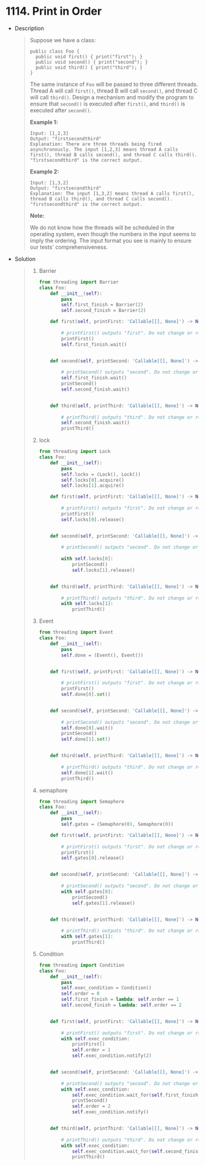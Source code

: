 # 1114. Print in Order

- Description

  > Suppose we have a class:
  >
  > ```
  > public class Foo {
  >   public void first() { print("first"); }
  >   public void second() { print("second"); }
  >   public void third() { print("third"); }
  > }
  > ```
  >
  > The same instance of `Foo` will be passed to three different threads. Thread A will call `first()`, thread B will call `second()`, and thread C will call `third()`. Design a mechanism and modify the program to ensure that `second()` is executed after `first()`, and `third()` is executed after `second()`.
  >
  >  
  >
  > **Example 1:**
  >
  > ```
  > Input: [1,2,3]
  > Output: "firstsecondthird"
  > Explanation: There are three threads being fired asynchronously. The input [1,2,3] means thread A calls first(), thread B calls second(), and thread C calls third(). "firstsecondthird" is the correct output.
  > ```
  >
  > **Example 2:**
  >
  > ```
  > Input: [1,3,2]
  > Output: "firstsecondthird"
  > Explanation: The input [1,3,2] means thread A calls first(), thread B calls third(), and thread C calls second(). "firstsecondthird" is the correct output.
  > ```
  >
  >  
  >
  > **Note:**
  >
  > We do not know how the threads will be scheduled in the operating system, even though the numbers in the input seems to imply the ordering. The input format you see is mainly to ensure our tests' comprehensiveness.

- Solution

  > 1. Barrier
  >
  >    ```python
  >    from threading import Barrier
  >    class Foo:
  >        def __init__(self):
  >            pass
  >            self.first_finish = Barrier(2)
  >            self.second_finish = Barrier(2)
  >    
  >        def first(self, printFirst: 'Callable[[], None]') -> None:
  >            
  >            # printFirst() outputs "first". Do not change or remove this line.
  >            printFirst()
  >            self.first_finish.wait()
  >    
  >    
  >        def second(self, printSecond: 'Callable[[], None]') -> None:
  >            
  >            # printSecond() outputs "second". Do not change or remove this line.
  >            self.first_finish.wait()
  >            printSecond()
  >            self.second_finish.wait()
  >    
  >    
  >        def third(self, printThird: 'Callable[[], None]') -> None:
  >            
  >            # printThird() outputs "third". Do not change or remove this line.
  >            self.second_finish.wait()
  >            printThird()
  >    ```
  >
  > 2. lock
  >
  >    ```python
  >    from threading import Lock
  >    class Foo:
  >        def __init__(self):
  >            pass
  >            self.locks = (Lock(), Lock())
  >            self.locks[0].acquire()
  >            self.locks[1].acquire()
  >    
  >        def first(self, printFirst: 'Callable[[], None]') -> None:
  >            
  >            # printFirst() outputs "first". Do not change or remove this line.
  >            printFirst()
  >            self.locks[0].release()
  >    
  >    
  >        def second(self, printSecond: 'Callable[[], None]') -> None:
  >            
  >            # printSecond() outputs "second". Do not change or remove this line.
  >            
  >            with self.locks[0]:
  >                printSecond()
  >                self.locks[1].release()
  >    
  >    
  >        def third(self, printThird: 'Callable[[], None]') -> None:
  >            
  >            # printThird() outputs "third". Do not change or remove this line.
  >            with self.locks[1]:
  >                printThird()
  >    ```
  >
  > 3. Event
  >
  >    ```python
  >    from threading import Event
  >    class Foo:
  >        def __init__(self):
  >            pass
  >            self.done = (Event(), Event())
  >    
  >    
  >        def first(self, printFirst: 'Callable[[], None]') -> None:
  >            
  >            # printFirst() outputs "first". Do not change or remove this line.
  >            printFirst()
  >            self.done[0].set()
  >    
  >    
  >        def second(self, printSecond: 'Callable[[], None]') -> None:
  >            
  >            # printSecond() outputs "second". Do not change or remove this line.
  >            self.done[0].wait()
  >            printSecond()
  >            self.done[1].set()
  >    
  >    
  >        def third(self, printThird: 'Callable[[], None]') -> None:
  >            
  >            # printThird() outputs "third". Do not change or remove this line.
  >            self.done[1].wait()
  >            printThird()
  >    ```
  >
  > 4. semaphore
  >
  >    ```python
  >    from threading import Semaphore
  >    class Foo:
  >        def __init__(self):
  >            pass
  >            self.gates = (Semaphore(0), Semaphore(0))
  >    
  >        def first(self, printFirst: 'Callable[[], None]') -> None:
  >            
  >            # printFirst() outputs "first". Do not change or remove this line.
  >            printFirst()
  >            self.gates[0].release()
  >    
  >    
  >        def second(self, printSecond: 'Callable[[], None]') -> None:
  >            
  >            # printSecond() outputs "second". Do not change or remove this line.
  >            with self.gates[0]:
  >                printSecond()
  >                self.gates[1].release()
  >    
  >    
  >        def third(self, printThird: 'Callable[[], None]') -> None:
  >            
  >            # printThird() outputs "third". Do not change or remove this line.
  >            with self.gates[1]:
  >                printThird()
  >    ```
  >
  > 5. Condition
  >
  >    ```python
  >    from threading import Condition
  >    class Foo:
  >        def __init__(self):
  >            pass
  >            self.exec_condition = Condition()
  >            self.order = 0
  >            self.first_finish = lambda: self.order == 1
  >            self.second_finish = lambda: self.order == 2
  >    
  >    
  >        def first(self, printFirst: 'Callable[[], None]') -> None:
  >            
  >            # printFirst() outputs "first". Do not change or remove this line.
  >            with self.exec_condition:
  >                printFirst()
  >                self.order = 1
  >                self.exec_condition.notify(2)
  >    
  >    
  >        def second(self, printSecond: 'Callable[[], None]') -> None:
  >            
  >            # printSecond() outputs "second". Do not change or remove this line.
  >            with self.exec_condition:
  >                self.exec_condition.wait_for(self.first_finish)
  >                printSecond()
  >                self.order = 2
  >                self.exec_condition.notify()
  >    
  >    
  >        def third(self, printThird: 'Callable[[], None]') -> None:
  >            
  >            # printThird() outputs "third". Do not change or remove this line.
  >            with self.exec_condition:
  >                self.exec_condition.wait_for(self.second_finish)
  >                printThird()
  >    ```

  
